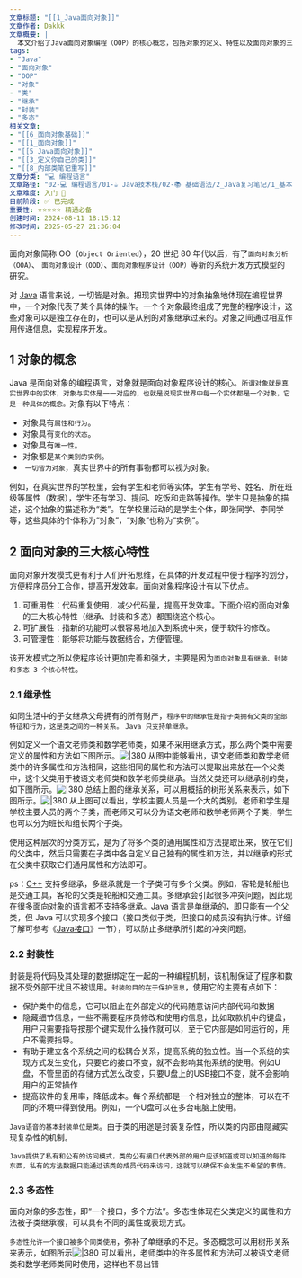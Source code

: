 ```yaml
---
文章标题: "[[1_Java面向对象]]" 
文章作者: Dakkk
文章概要: |
  本文介绍了Java面向对象编程（OOP）的核心概念，包括对象的定义、特性以及面向对象的三大核心支柱：继承、封装和多态。文章通过实例阐明了这些特性如何提高代码的可重用性、可扩展性和可管理性。
tags:
- "Java"
- "面向对象"
- "OOP"
- "对象"
- "类"
- "继承"
- "封装"
- "多态"
相关文章:
- "[[6_面向对象基础]]"
- "[[1_面向对象]]"
- "[[5_Java面向对象]]"
- "[[3_定义你自己的类]]"
- "[[8_内部类笔记重写]]"
文章分类: "💻 编程语言"
文章路径: "02-💻 编程语言/01-☕ Java技术栈/02-📚 基础语法/2_Java复习笔记/1_基本概念/1_Java面向对象.md"
文章难度: 入门 🌱
目前阶段: ✅ 已完成
重要性: ⭐⭐⭐⭐⭐ 精通必备
创建时间: 2024-08-11 18:15:12
修改时间: 2025-05-27 21:36:04
---
```


面向对象简称 OO（`Object Oriented`），20 世纪 80 年代以后，有了`面向对象分析（OOA）`、 `面向对象设计（OOD）`、`面向对象程序设计（OOP）`等新的系统开发方式模型的研究。

对 [Java](http://c.biancheng.net/java/) 语言来说，一切皆是对象。把现实世界中的对象抽象地体现在编程世界中，一个对象代表了某个具体的操作。一个个对象最终组成了完整的程序设计，这些对象可以是独立存在的，也可以是从别的对象继承过来的。对象之间通过相互作用传递信息，实现程序开发。

## 1 对象的概念

Java 是面向对象的编程语言，对象就是面向对象程序设计的核心。`所谓对象就是真实世界中的实体，对象与实体是一一对应的，也就是说现实世界中每一个实体都是一个对象，它是一种具体的概念。`对象有以下特点：

- 对象具有`属性和行为`。
- 对象具有`变化的状态`。
- 对象具有`唯一性`。
- 对象都是`某个类别的实例`。
-  `一切皆为对象`，真实世界中的所有事物都可以视为对象。

例如，在真实世界的学校里，会有学生和老师等实体，学生有学号、姓名、所在班级等属性（数据），学生还有学习、提问、吃饭和走路等操作。学生只是抽象的描述，这个抽象的描述称为“类”。在学校里活动的是学生个体，即张同学、李同学等，这些具体的个体称为“对象”，“对象”也称为“实例”。

## 2 面向对象的三大核心特性

面向对象开发模式更有利于人们开拓思维，在具体的开发过程中便于程序的划分，方便程序员分工合作，提高开发效率。面向对象程序设计有以下优点。

1. 可重用性：代码重复使用，减少代码量，提高开发效率。下面介绍的面向对象的三大核心特性（继承、封装和多态）都围绕这个核心。
2. 可扩展性：指新的功能可以很容易地加入到系统中来，便于软件的修改。
3. 可管理性：能够将功能与数据结合，方便管理。

该开发模式之所以使程序设计更加完善和强大，主要是因为`面向对象具有继承、封装和多态 3 个核心特性`。

### 2.1 继承性

如同生活中的子女继承父母拥有的所有财产，`程序中的继承性是指子类拥有父类的全部特征和行为，这是类之间的一种关系。` `Java 只支持单继承。  `

例如定义一个语文老师类和数学老师类，如果不采用继承方式，那么两个类中需要定义的属性和方法如下图所示。![|380](https://my-obsidian-image.oss-cn-guangzhou.aliyuncs.com/2024/04/e28d314faa8aa0038594d9421ee8063c.png)
从图中能够看出，语文老师类和数学老师类中的许多属性和方法相同，这些相同的属性和方法可以提取出来放在一个父类中，这个父类用于被语文老师类和数学老师类继承。当然父类还可以继承别的类，如下图所示。![|380](https://my-obsidian-image.oss-cn-guangzhou.aliyuncs.com/2024/04/28f9ca3973b7dab496b338d63ce7bae6.png)
总结上图的继承关系，可以用概括的树形关系来表示，如下图所示。![|380](https://my-obsidian-image.oss-cn-guangzhou.aliyuncs.com/2024/04/a166c4bad3a531a7d9fe5c85609ffe3b.png)
从上图可以看出，学校主要人员是一个大的类别，老师和学生是学校主要人员的两个子类，而老师又可以分为语文老师和数学老师两个子类，学生也可以分为班长和组长两个子类。

使用这种层次的分类方式，是为了将多个类的通用属性和方法提取出来，放在它们的父类中，然后只需要在子类中各自定义自己独有的属性和方法，并以继承的形式在父类中获取它们通用属性和方法即可。

ps：[C++](https://c.biancheng.net/cplus/) 支持多继承，多继承就是一个子类可有多个父类。例如，客轮是轮船也是交通工具，客轮的父类是轮船和交通工具。多继承会引起很多冲突问题，因此现在很多面向对象的语言都不支持多继承。Java 语言是单继承的，即只能有一个父类，但 Java 可以实现多个接口（接口类似于类，但接口的成员没有执行体。详细了解可参考《[Java接口](https://c.biancheng.net/view/6540.html)》一节），可以防止多继承所引起的冲突问题。
### 2.2 封装性

封装是将代码及其处理的数据绑定在一起的一种编程机制，该机制保证了程序和数据不受外部干扰且不被误用。`封装的目的在于保护信息`，使用它的主要有点如下：
- 保护类中的信息，它可以阻止在外部定义的代码随意访问内部代码和数据
- 隐藏细节信息，一些不需要程序员修改和使用的信息，比如取款机中的键盘，用户只需要指导按那个键实现什么操作就可以，至于它内部是如何运行的，用户不需要指导。
- 有助于建立各个系统之间的松耦合关系，提高系统的独立性。当一个系统的实现方式发生变化，只要它的接口不变，就不会影响其他系统的使用。例如U盘，不管里面的存储方式怎么改变，只要U盘上的USB接口不变，就不会影响用户的正常操作
- 提高软件的复用率，降低成本。每个系统都是一个相对独立的整体，可以在不同的环境中得到使用。例如，一个U盘可以在多台电脑上使用。

`Java语音的基本封装单位是类`。由于类的用途是封装复杂性，所以类的内部由隐藏实现复杂性的机制。

`Java提供了私有和公有的访问模式，类的公有接口代表外部的用户应该知道或可以知道的每件东西，私有的方法数据只能通过该类的成员代码来访问，这就可以确保不会发生不希望的事情。`
### 2.3 多态性

面向对象的多态性，即“一个接口，多个方法”。多态性体现在父类定义的属性和方法被子类继承猴，可以具有不同的属性或表现方式。

`多态性允许一个接口被多个同类使用`，弥补了单继承的不足。多态概念可以用树形关系来表示，如图所示![|380](https://my-obsidian-image.oss-cn-guangzhou.aliyuncs.com/2024/04/65d78cd91c81160019c68a4e4ed6c056.png)
可以看出，老师类中的许多属性和方法可以被语文老师类和数学老师类同时使用，这样也不易出错

